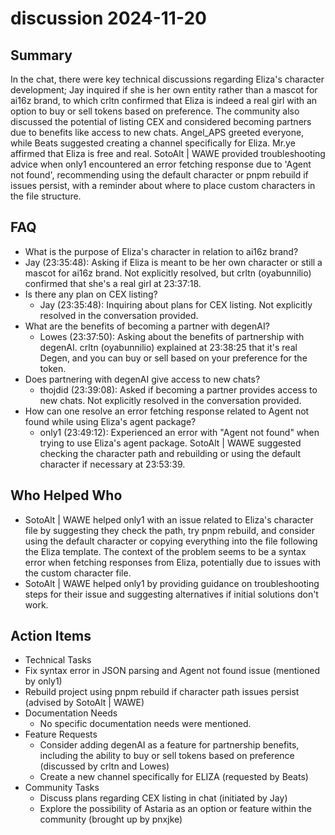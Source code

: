 # discussion 2024-11-20

## Summary
 In the chat, there were key technical discussions regarding Eliza's character development; Jay inquired if she is her own entity rather than a mascot for ai16z brand, to which crltn confirmed that Eliza is indeed a real girl with an option to buy or sell tokens based on preference. The community also discussed the potential of listing CEX and considered becoming partners due to benefits like access to new chats. Angel_APS greeted everyone, while Beats suggested creating a channel specifically for Eliza. Mr.ye affirmed that Eliza is free and real. SotoAlt | WAWE provided troubleshooting advice when only1 encountered an error fetching response due to 'Agent not found', recommending using the default character or pnpm rebuild if issues persist, with a reminder about where to place custom characters in the file structure.

## FAQ
 - What is the purpose of Eliza's character in relation to ai16z brand?
  - Jay (23:35:48): Asking if Eliza is meant to be her own character or still a mascot for ai16z brand. Not explicitly resolved, but crltn (oyabunnilio) confirmed that she's a real girl at 23:37:18.
- Is there any plan on CEX listing?
  - Jay (23:35:48): Inquiring about plans for CEX listing. Not explicitly resolved in the conversation provided.
- What are the benefits of becoming a partner with degenAI?
  - Lowes (23:37:50): Asking about the benefits of partnership with degenAI. crltn (oyabunnilio) explained at 23:38:25 that it's real Degen, and you can buy or sell based on your preference for the token.
- Does partnering with degenAI give access to new chats?
  - thojdid (23:39:08): Asked if becoming a partner provides access to new chats. Not explicitly resolved in the conversation provided.
- How can one resolve an error fetching response related to Agent not found while using Eliza's agent package?
  - only1 (23:49:12): Experienced an error with "Agent not found" when trying to use Eliza's agent package. SotoAlt | WAWE suggested checking the character path and rebuilding or using the default character if necessary at 23:53:39.

## Who Helped Who
 - SotoAlt | WAWE helped only1 with an issue related to Eliza's character file by suggesting they check the path, try pnpm rebuild, and consider using the default character or copying everything into the file following the Eliza template. The context of the problem seems to be a syntax error when fetching responses from Eliza, potentially due to issues with the custom character file.
- SotoAlt | WAWE helped only1 by providing guidance on troubleshooting steps for their issue and suggesting alternatives if initial solutions don't work.

## Action Items
 - Technical Tasks
  - Fix syntax error in JSON parsing and Agent not found issue (mentioned by only1)
  - Rebuild project using pnpm rebuild if character path issues persist (advised by SotoAlt | WAWE)
- Documentation Needs
  - No specific documentation needs were mentioned.
- Feature Requests
  - Consider adding degenAI as a feature for partnership benefits, including the ability to buy or sell tokens based on preference (discussed by crltn and Lowes)
  - Create a new channel specifically for ELIZA (requested by Beats)
- Community Tasks
  - Discuss plans regarding CEX listing in chat (initiated by Jay)
  - Explore the possibility of Astaria as an option or feature within the community (brought up by pnxjke)

